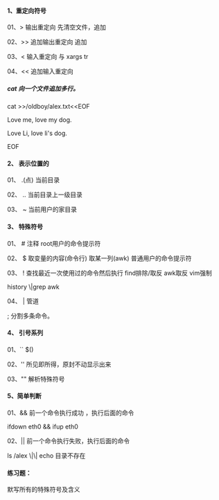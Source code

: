 #### 1、重定向符号

01、&gt;    输出重定向       先清空文件，追加

02、&gt;&gt;   追加输出重定向   追加

03、&lt;    输入重定向       与 xargs tr

04、&lt;&lt;   追加输入重定向

##### cat 向一个文件追加多行。

cat &gt;&gt;/oldboy/alex.txt&lt;&lt;EOF

Love me, love my dog.

Love Li, love li's dog.

EOF

#### 2、 表示位置的

01、  .\(点\) 当前目录

02、  ..    当前目录上一级目录

03、  ~      当前用户的家目录

#### 3、 特殊符号

01、   \#      注释   root用户的命令提示符

02、  $     取变量的内容\(命令行\)  取某一列\(awk\)  普通用户的命令提示符

03、   !     查找最近一次使用过的命令然后执行  find排除/取反 awk取反 vim强制

history \\|grep awk

04、   \|     管道

;     分割多条命令。

#### 4、 引号系列

01、\`\`  $\(\)

02、''       所见即所得，原封不动显示出来

03、""       解析特殊符号

#### 5、简单判断

01、&&       前一个命令执行成功 ，执行后面的命令

ifdown eth0 && ifup eth0

02、\|\|       前一个命令执行失败，执行后面的命令

ls /alex \\|\\| echo 目录不存在

#### 练习题：

默写所有的特殊符号及含义





